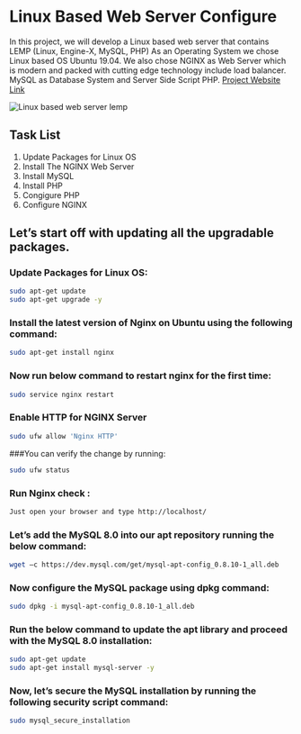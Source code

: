 # Linux Based Web Server Configure
In this project, we will develop a Linux based web server that contains LEMP (Linux, Engine-X, MySQL, PHP) As an Operating System we chose Linux based OS Ubuntu 19.04. We also chose NGINX as Web Server which is modern and packed with cutting edge technology include load balancer. MySQL as Database System and Server Side Script PHP.
[Project Website Link](https://sites.google.com/view/lemp)

![Linux based web server lemp](https://i.imgur.com/DvpzFJ5.png?1)

## Task List  
1. Update Packages for Linux OS 
2. Install The NGINX Web Server
3. Install MySQL
4. Install PHP
5. Congigure PHP
6. Configure NGINX

## Let’s start off with updating all the upgradable packages.
### Update Packages for Linux OS:

```bash
sudo apt-get update
sudo apt-get upgrade -y
```
### Install the latest version of Nginx on Ubuntu using the following command:
```bash
sudo apt-get install nginx
```
### Now run below command to restart nginx for the first time:

```bash
sudo service nginx restart
```
### Enable HTTP for NGINX Server
```bash
sudo ufw allow 'Nginx HTTP'
```
###You can verify the change by running:
```bash
sudo ufw status
```
### Run Nginx check :
```bash
Just open your browser and type http://localhost/
```
### Let’s add the MySQL 8.0 into our apt repository running the below command:
```bash
wget –c https://dev.mysql.com/get/mysql-apt-config_0.8.10-1_all.deb
```
### Now configure the MySQL package using dpkg command:

```bash
sudo dpkg -i mysql-apt-config_0.8.10-1_all.deb
```
### Run the below command to update the apt library and proceed with the MySQL 8.0 installation:
```bash
sudo apt-get update
sudo apt-get install mysql-server -y
```
### Now, let’s secure the MySQL installation by running the following security script command:
```bash
sudo mysql_secure_installation
```